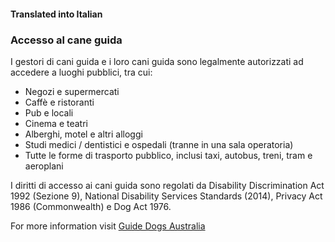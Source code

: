 #### Translated into Italian

### Accesso al cane guida

I gestori di cani guida e i loro cani guida sono legalmente autorizzati ad accedere a luoghi pubblici, tra cui:

*   Negozi e supermercati
*   Caffè e ristoranti
*   Pub e locali
*   Cinema e teatri
*   Alberghi, motel e altri alloggi
*   Studi medici / dentistici e ospedali (tranne in una sala operatoria)
*   Tutte le forme di trasporto pubblico, inclusi taxi, autobus, treni, tram e aeroplani

I diritti di accesso ai cani guida sono regolati da Disability Discrimination Act 1992 (Sezione 9), National Disability Services Standards (2014), Privacy Act 1986 (Commonwealth) e Dog Act 1976.

For more information visit [Guide Dogs Australia](http://guidedogsaustralia.com/)